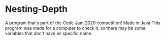 # Nesting-Depth
A program that's part of the Code Jam 2020 competition! Made in Java
This program was made for a computer to check it, so there may be some variables that don't have an specific name.
